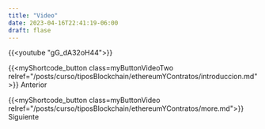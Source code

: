```yaml
---
title: "Video"
date: 2023-04-16T22:41:19-06:00
draft: flase
---
```


{{<youtube "gG_dA32oH44">}}

{{<myShortcode_button class=myButtonVideoTwo relref="/posts/curso/tiposBlockchain/ethereumYContratos/introduccion.md">}} Anterior

{{<myShortcode_button class=myButtonVideo relref="/posts/curso/tiposBlockchain/ethereumYContratos/more.md">}} Siguiente